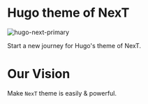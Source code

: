 # Hugo theme of NexT

![hugo-next-primary](https://lisenhui.gitee.io/imgs/hugo-next/logo/hugo-next-primary.png)

Start a new journey for Hugo's theme of NexT.

# Our Vision

Make `NexT` theme is easily & powerful.